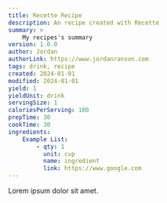 ```yaml
---
title: Recette Recipe
description: An recipe created with Recette
summary: >
    My recipes's summary
version: 1.0.0
author: Jordan
authorLink: https://www.jordanranson.com
tags: drink, recipe
created: 2024-01-01
modified: 2024-01-01
yield: 1
yieldUnit: drink
servingSize: 1
caloriesPerServing: 100
prepTime: 30
cookTime: 30
ingredients:
    Example List:
        - qty: 1
          unit: cup
          name: ingredient
          link: https://www.google.com
---
```


Lorem ipsum dolor sit amet.
